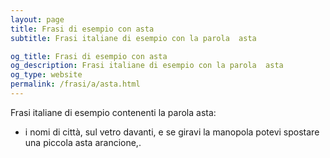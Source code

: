 ```yaml
---
layout: page
title: Frasi di esempio con asta 
subtitle: Frasi italiane di esempio con la parola  asta

og_title: Frasi di esempio con asta 
og_description: Frasi italiane di esempio con la parola  asta
og_type: website
permalink: /frasi/a/asta.html
---
```


Frasi italiane di esempio contenenti la parola asta:


- i nomi di città, sul vetro davanti, e se giravi la manopola potevi spostare una piccola asta arancione,.
